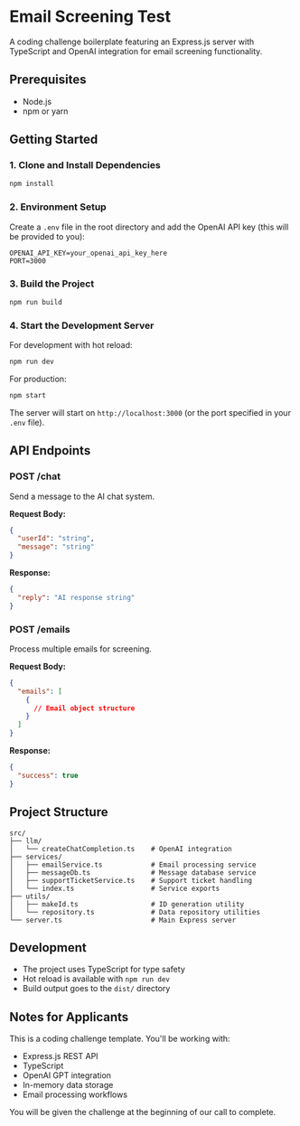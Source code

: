 # Email Screening Test

A coding challenge boilerplate featuring an Express.js server with TypeScript and OpenAI integration for email screening functionality.

## Prerequisites

- Node.js
- npm or yarn

## Getting Started

### 1. Clone and Install Dependencies

```bash
npm install
```

### 2. Environment Setup

Create a `.env` file in the root directory and add the OpenAI API key (this will be provided to you):

```env
OPENAI_API_KEY=your_openai_api_key_here
PORT=3000
```

### 3. Build the Project

```bash
npm run build
```

### 4. Start the Development Server

For development with hot reload:
```bash
npm run dev
```

For production:
```bash
npm start
```

The server will start on `http://localhost:3000` (or the port specified in your `.env` file).

## API Endpoints

### POST /chat
Send a message to the AI chat system.

**Request Body:**
```json
{
  "userId": "string",
  "message": "string"
}
```

**Response:**
```json
{
  "reply": "AI response string"
}
```

### POST /emails
Process multiple emails for screening.

**Request Body:**
```json
{
  "emails": [
    {
      // Email object structure
    }
  ]
}
```

**Response:**
```json
{
  "success": true
}
```

## Project Structure

```
src/
├── llm/
│   └── createChatCompletion.ts    # OpenAI integration
├── services/
│   ├── emailService.ts            # Email processing service
│   ├── messageDb.ts               # Message database service
│   ├── supportTicketService.ts    # Support ticket handling
│   └── index.ts                   # Service exports
├── utils/
│   ├── makeId.ts                  # ID generation utility
│   └── repository.ts              # Data repository utilities
└── server.ts                      # Main Express server
```

## Development

- The project uses TypeScript for type safety
- Hot reload is available with `npm run dev`
- Build output goes to the `dist/` directory

## Notes for Applicants

This is a coding challenge template. You'll be working with:
- Express.js REST API
- TypeScript
- OpenAI GPT integration
- In-memory data storage
- Email processing workflows

You will be given the challenge at the beginning of our call to complete.